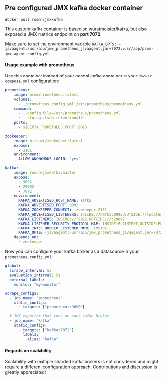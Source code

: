 ## Pre configured JMX kafka docker container

```
docker pull romnn/jmxkafka
```

This custom kafka container is based on [wurstmeister/kafka](https://hub.docker.com/r/wurstmeister/kafka), but also exposed a JMX metrics endpoint on **port 7072**.

Make sure to set the environment variable `KAFKA_OPTS: -javaagent:/usr/app/jmx_prometheus_javaagent.jar=7072:/usr/app/prom-jmx-agent-config.yml`.

#### Usage example with prometheus

Use this container instead of your normal kafka container in your `docker-compose.yml` configuration:

```yaml
prometheus:
    image: prom/prometheus:latest
    volumes:
      - ./prometheus.config.yml:/etc/prometheus/prometheus.yml
    command:
      - --config.file=/etc/prometheus/prometheus.yml
      - --storage.tsdb.retention=12h
    ports:
      - ${CEPTA_PROMETHEUS_PORT}:9090

zookeeper:
    image: bitnami/zookeeper:latest
    expose:
      - 2181
    environment:
      ALLOW_ANONYMOUS_LOGIN: "yes"

kafka:
    image: romnn/jmxkafka:master
    expose:
      - 9092
      - 29092
      - 7072
    environment:
      KAFKA_ADVERTISED_HOST_NAME: kafka
      KAFKA_ADVERTISED_PORT: 9092
      KAFKA_ZOOKEEPER_CONNECT:  zookeeper:2181
      KAFKA_ADVERTISED_LISTENERS: INSIDE://kafka:9092,OUTSIDE://localhost:29092
      KAFKA_LISTENERS: INSIDE://:9092,OUTSIDE://:29092
      KAFKA_LISTENER_SECURITY_PROTOCOL_MAP: INSIDE:PLAINTEXT,OUTSIDE:PLAINTEXT
      KAFKA_INTER_BROKER_LISTENER_NAME: INSIDE
      KAFKA_OPTS: -javaagent:/usr/app/jmx_prometheus_javaagent.jar=7072:/usr/app/prom-jmx-agent-config.yml
    depends_on:
      - zookeeper
```

Now you can configure your kafka broker as a datasource in your `prometheus.config.yml`:

```yaml
global:
  scrape_interval: 5s
  evaluation_interval: 5s
  external_labels:
    monitor: "my-monitor"

scrape_configs:
  - job_name: "prometheus"
    static_configs:
      - targets: ["prometheus:9090"]

  # JMX exporter that runs on each kafka broker
  - job_name: "kafka"
    static_configs:
      - targets: ["kafka:7072"]
        labels:
          alias: "kafka"
```

#### Regards on scalability

Scalability with multiple sharded kafka brokers is not considered and might require a different configuration approach.
Contributions and discussion is greatly appreciated!